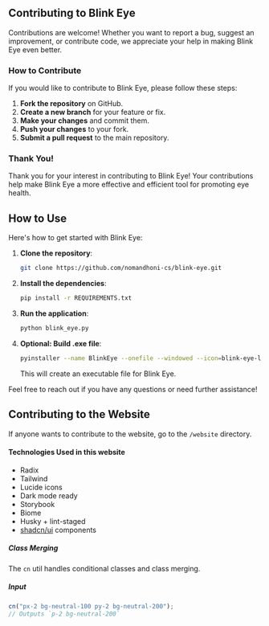 ## Contributing to Blink Eye

Contributions are welcome! Whether you want to report a bug, suggest an improvement, or contribute code, we appreciate your help in making Blink Eye even better.

### How to Contribute

If you would like to contribute to Blink Eye, please follow these steps:

1. **Fork the repository** on GitHub.
2. **Create a new branch** for your feature or fix.
3. **Make your changes** and commit them.
4. **Push your changes** to your fork.
5. **Submit a pull request** to the main repository.

### Thank You!

Thank you for your interest in contributing to Blink Eye! Your contributions help make Blink Eye a more effective and efficient tool for promoting eye health.

## How to Use

Here's how to get started with Blink Eye:

1. **Clone the repository**:
    ```bash
    git clone https://github.com/nomandhoni-cs/blink-eye.git
    ```
2. **Install the dependencies**:
    ```bash
    pip install -r REQUIREMENTS.txt
    ```
3. **Run the application**:
    ```bash
    python blink_eye.py
    ```
4. **Optional: Build .exe file**:
    ```bash
    pyinstaller --name BlinkEye --onefile --windowed --icon=blink-eye-logo.ico --hidden-import plyer.platforms.win.notification blink_eye.py
    ```
    This will create an executable file for Blink Eye.

Feel free to reach out if you have any questions or need further assistance!

## Contributing to the Website

If anyone wants to contribute to the website, go to the `/website` directory.

#### Technologies Used in this website

- Radix
- Tailwind 
- Lucide icons
- Dark mode ready
- Storybook
- Biome
- Husky + lint-staged
- [shadcn/ui](https://ui.shadcn.com/) components

##### Class Merging

The `cn` util handles conditional classes and class merging.

##### Input

```ts
cn("px-2 bg-neutral-100 py-2 bg-neutral-200");
// Outputs `p-2 bg-neutral-200`
```